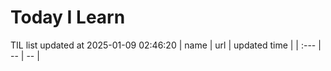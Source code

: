 # Today I Learn 
TIL list updated at 2025-01-09 02:46:20
| name | url | updated time |
| :--- | -- | -- |
